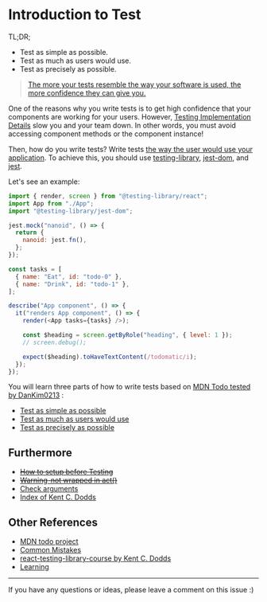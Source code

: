 # Introduction to Test

TL;DR;

- Test as simple as possible.
- Test as much as users would use.
- Test as precisely as possible.

> [The more your tests resemble the way your software is used, the more confidence they can give you.](https://testing-library.com/docs/guiding-principles/)

One of the reasons why you write tests is to get high confidence that your components are working for your users. However, [Testing Implementation Details](https://kentcdodds.com/blog/testing-implementation-details) slow you and your team down. In other words, you must avoid accessing component methods or the component instance!

Then, how do you write tests? Write tests [the way the user would use your application](https://testing-library.com/docs/guiding-principles/). To achieve this, you should use [testing-library](https://testing-library.com), [jest-dom](https://github.com/testing-library/jest-dom), and [jest](https://jestjs.io).

Let's see an example:

```js
import { render, screen } from "@testing-library/react";
import App from "./App";
import "@testing-library/jest-dom";

jest.mock("nanoid", () => {
  return {
    nanoid: jest.fn(),
  };
});

const tasks = [
  { name: "Eat", id: "todo-0" },
  { name: "Drink", id: "todo-1" },
];

describe("App component", () => {
  it("renders App component", () => {
    render(<App tasks={tasks} />);

    const $heading = screen.getByRole("heading", { level: 1 });
    // screen.debug();

    expect($heading).toHaveTextContent(/todomatic/i);
  });
});
```

You will learn three parts of how to write tests based on [MDN Todo tested by DanKim0213](https://github.com/DanKim0213/todo-react) :

- [Test as simple as possible](./test-as-simple-as-possible.md)
- [Test as much as users would use](./test-as-much-as-users-would-use.md)
- [Test as precisely as possible](./test-as-precisely-as-possible.md)

## Furthermore

- ~~[How to setup before Testing]()~~
- ~~[Warning-not wrapped in act()]()~~
- [Check arguments](./check-arguments.md)
- [Index of Kent C. Dodds](./index-of-kent-c-dodds.md)

## Other References

- [MDN todo project](https://developer.mozilla.org/en-US/docs/Learn/Tools_and_testing/Client-side_JavaScript_frameworks/React_getting_started)
- [Common Mistakes](https://kentcdodds.com/blog/common-mistakes-with-react-testing-library)
- [react-testing-library-course by Kent C. Dodds](https://github.com/kentcdodds/react-testing-library-course/tree/main)
- [Learning](https://testing-library.com/docs/learning/)

---

If you have any questions or ideas, please leave a comment on this issue :)
